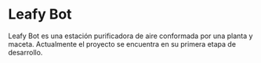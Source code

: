 # Leafy Bot

Leafy Bot es una estación purificadora de aire conformada por una planta y maceta. Actualmente el proyecto se encuentra en su primera etapa de desarrollo.

